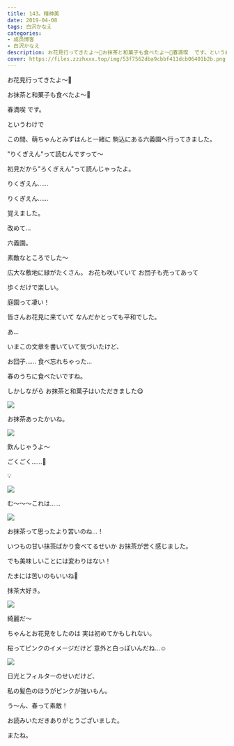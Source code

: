 ```yaml
---
title: 143。精神美
date: 2019-04-08
tags: 白沢かなえ
categories: 
- 成员博客
- 白沢かなえ
description: お花見行ってきたよ〜🌸お抹茶と和菓子も食べたよ〜🌸春満喫  です。というわけでこの間、萌ちゃんとみず...
cover: https://files.zzzhxxx.top/img/53f7562dba9cbbf411dcb06401b2b.png 
---
```










お花見行ってきたよ〜🌸






お抹茶と和菓子も食べたよ〜🌸










春満喫  です。

















というわけで




この間、萌ちゃんとみずはんと一緒に
駒込にある六義園へ行ってきました。








"りくぎえん"って読むんですって〜


初見だから"ろくぎえん"って読んじゃったよ。







りくぎえん……

りくぎえん……





覚えました。

















改めて…


六義園。




素敵なところでした〜








広大な敷地に緑がたくさん。
お花も咲いていて
お団子も売ってあって


歩くだけで楽しい。





庭園って凄い！









皆さんお花見に来ていて
なんだかとっても平和でした。









あ…



いまこの文章を書いていて気づいたけど、


お団子……
食べ忘れちゃった…








春のうちに食べたいですね。












しかしながら
お抹茶と和菓子はいただきました😋




![](https://files.zzzhxxx.top/img/53f7562dba9cbbf411dcb06401b2b.png)




お抹茶あったかいね。








![](https://files.zzzhxxx.top/img/53f7562dba9cbbf411dcb06401b2b-01.png)




飲んじゃうよ〜













ごくごく……🍵












💡


![](https://files.zzzhxxx.top/img/53f7562dba9cbbf411dcb06401b2b-02.jpg)




む〜〜〜これは……









![](https://files.zzzhxxx.top/img/53f7562dba9cbbf411dcb06401b2b-03.jpg)




お抹茶って思ったより苦いのね…！

















いつもの甘い抹茶ばかり食べてるせいか
お抹茶が苦く感じました。

でも美味しいことには変わりはない！





たまには苦いのもいいね🍵








抹茶大好き。














![](https://files.zzzhxxx.top/img/53f7562dba9cbbf411dcb06401b2b-04.jpg)











綺麗だ〜





ちゃんとお花見をしたのは
実は初めてかもしれない。







桜ってピンクのイメージだけど
意外と白っぽいんだね…☺️




![](https://files.zzzhxxx.top/img/53f7562dba9cbbf411dcb06401b2b-05.jpg)









日光とフィルターのせいだけど、


私の髪色のほうがピンクが強いもん。

















う〜ん、春って素敵！
















お読みいただきありがとうございました。


またね。


